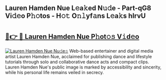 ## Lauren Hamden Nue L𝚎a𝚔ed N𝚞𝚍e - Part-qG8 Vi𝚍𝚎o P𝚑𝚘tos - H𝚘𝚝 O𝚗𝚕yf𝚊ns L𝚎a𝚔s hIrvU

# <h2><a href="http://kf82dt.oniu.top/?m=Lauren+Hamden+Nue">🔗👉 🔴 Lauren Hamden Nue P𝚑ot𝚘𝚜 V𝚒d𝚎o</a></h2>

[![Lauren Hamden Nue Nu𝚍e𝚜](https://i.imgur.com/0qMVB7G.gif)](http://kf82dt.oniu.top/?m=Lauren+Hamden+Nue)
Web-based entertainer and digital media artist Lauren Hamden Nue, acclaimed for publishing dance and lifestyle tutorials through solo and collaborative dance acts and compact clips. Lauren Hamden Nue's public image is marked by accessibility and sincerity, while his personal life remains veiled in secrecy.  
